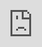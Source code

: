 ```yaml
---
layout: post
date:   2023-04-30
image: "/conflict_urbanism_sp2023/images/WonjinZoe/map1.png"
title:  "Exploring The Conflict Between Over-Simplified Design and Diverse Community Needs 
in Small Parks in Queens, New York"
author: "Wonjin Kim + Zoe Su"
---
```


### Introduction

This report examines the conflict between simplified design and diverse community needs in small parks along the 7 Line in Queens, New York. GIS and data research analyze spatial patterns and characteristics of small parks in Queens and demographic data from surrounding areas. We want to discover that Queens' many small parks are designed with a simplistic, generic approach that may not adequately reflect the diverse needs and identities of the surrounding communities.
 
 
!["Exploring the small parks located around Line 7"](/conflict_urbanism_sp2023/images/WonjinZoe/map2.png)

Our research anticipates several key findings. 


First, Queens' smaller parks are disproportionately located in low-income and minority neighborhoods, which may reflect a lack of investment and interest from the city government. 


Second, there is a significant mismatch between the demographic characteristics of the surrounding neighborhoods and the design characteristics of small-scale parks, such as playgrounds and sports facilities, that need to meet the needs and interests of residents. 


Finally, lacking public investment and community involvement in designing and maintaining smaller parks can worsen a conflict between simplified design and diverse community needs. 


To start, we would like to use one of the small parks as an example to illustrate:
!["Public Small Park at 90th St-Elmhurst Ave Station"](/conflict_urbanism_sp2023/images/WonjinZoe/map3.png)
<sub>Data Source: Google Maps(2023)[map locating 90th St-Elmhurst Ave Station] </sub>


!["Public Small Park at 90th St-Elmhurst Ave Station"](/conflict_urbanism_sp2023/images/WonjinZoe/map4.jpg)
<sub>Data Source: Google Maps(2023)[map locating 90th St-Elmhurst Ave Station] </sub>


!["Public Small Park at 90th St-Elmhurst Ave Station"](/conflict_urbanism_sp2023/images/WonjinZoe/map5.jpg)
<sub>Data Source: Google Maps(2023)[map locating 90th St-Elmhurst Ave Station] </sub>


Just like this small park, there are many others alongside the 7 Line in Queens, suffering the same fate of generalization and monotonous design while being situated in culturally, socially and economically diverse neighborhoods. 

!["Public Parks in Queens"](/conflict_urbanism_sp2023/images/WonjinZoe/map together.png)
<sub>Data Source: Google Maps(2023)[map locating 90th St-Elmhurst Ave Station] </sub>


The method behind our research is guided by the two forces behinds the management and ownership of these parks: the New York City Parks and Recreation Department and the local community. For each of these park, we are looking at its government and governance, both quantitatively and qualitatively. From mapping out capital project investments done by Parks and Recs in Queens to different languages spoken by people living in Queens. The projects attempts to extrapolate and put into form the culture at each of these parks or the lack-thereof. 

!["Diagram of Methodology"](/conflict_urbanism_sp2023/images/WonjinZoe/methodology diagram.png)

!["Map of Public Parks Along the 7 Line"](/conflict_urbanism_sp2023/images/WonjinZoe/MAP WITH LINE AND PARK_PRESENTATION-01.png)

!["Map of Capital Project Investment by New York City Parks and Recreation Department"](/conflict_urbanism_sp2023/images/WonjinZoe/map with capital project invetmsnet-01.png)

[According to the New York City Parks and Recreation Department Capital Project Tracker](https://www.nycgovparks.org/planning-and-building/capital-project-tracker#Queens/)

!["Map of Majority Race by Area in Queens Along the 7 Line"](/conflict_urbanism_sp2023/images/WonjinZoe/RACE-01-01.png)
<sub>Data Source: Best Neighborhood (2023)[Race, Diversity, and Ethnicity in New York, NY] </sub>

!["Map of Languages Spoken in Queens Along the 7 Line"](/conflict_urbanism_sp2023/images/WonjinZoe/LANGUAGE MAP-01.png)
<sub>Data Source: Jill Hubley (2023)[Most Frequently Spoken Language at Home, Excluding English and Spanish, by Census Tract] </sub>

!["Map of Rent Affordability in Queens Along the 7 Line"](/conflict_urbanism_sp2023/images/WonjinZoe/RENT AFFORDABILITY-01.png)
<sub>Data Source: Best Neighborhood (2023)[The Most and Least Expensive Areas to Rent in New York, NY] </sub>

!["Map of Diversity Score in Queens Along the 7 Line"](/conflict_urbanism_sp2023/images/WonjinZoe/DIVERSITY MAP-01.png)
<sub>Data Source: Best Neighborhood (2023)[Diversity Score] </sub>

















To include hyperlinks format them like this [text of link](http://c4sr.columbia.edu/).  

To embed images first ensure that the file is at least 740px wide. Then place the image file in a folder named for your group in the images folder. Then link to that image using the format here, but replace the file path with the name of your group's folder and appropriate image file name:  

 

If you want to include html files (i.e. an interactive map) host these via your personal github page, and then you can embed them in your document with a iframe. The format looks like this:  

<div class="iframe-column"><iframe src="https://player.vimeo.com/video/290575503?title=0&byline=0&portrait=0" style="position:absolute;top:0;left:0;width:100%;height:100%;" frameborder="0"></iframe></div>  


All you need to do to use one is replace the url that is between the two " ". Here is an iframe of mapbox tiles:  

<div class="iframe-column"><iframe src="https://api.mapbox.com/styles/v1/mapbox/satellite-v9.html?title=true&access_token=pk.eyJ1IjoibWFwYm94IiwiYSI6ImNpejY4NDg1bDA1cjYzM280NHJ5NzlvNDMifQ.d6e-nNyBDtmQCVwVNivz7A#2/0/0" style="position:absolute;top:0;left:0;width:100%;height:100%;" frameborder="0"></iframe></div>
